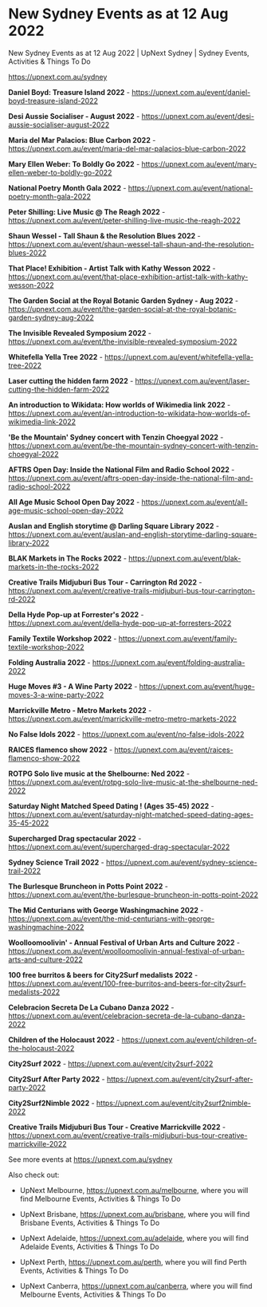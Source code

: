 # New Sydney Events as at 12 Aug 2022
New Sydney Events as at 12 Aug 2022 | UpNext Sydney | Sydney Events, Activities &amp; Things To Do

https://upnext.com.au/sydney


**Daniel Boyd: Treasure Island 2022** - https://upnext.com.au/event/daniel-boyd-treasure-island-2022

**Desi Aussie Socialiser - August 2022** - https://upnext.com.au/event/desi-aussie-socialiser-august-2022

**Maria del Mar Palacios: Blue Carbon 2022** - https://upnext.com.au/event/maria-del-mar-palacios-blue-carbon-2022

**Mary Ellen Weber: To Boldly Go 2022** - https://upnext.com.au/event/mary-ellen-weber-to-boldly-go-2022

**National Poetry Month Gala 2022** - https://upnext.com.au/event/national-poetry-month-gala-2022

**Peter Shilling: Live Music @ The Reagh 2022** - https://upnext.com.au/event/peter-shilling-live-music-the-reagh-2022

**Shaun Wessel - Tall Shaun & the Resolution Blues 2022** - https://upnext.com.au/event/shaun-wessel-tall-shaun-and-the-resolution-blues-2022

**That Place! Exhibition - Artist Talk with Kathy Wesson 2022** - https://upnext.com.au/event/that-place-exhibition-artist-talk-with-kathy-wesson-2022

**The Garden Social at the Royal Botanic Garden Sydney - Aug 2022** - https://upnext.com.au/event/the-garden-social-at-the-royal-botanic-garden-sydney-aug-2022

**The Invisible Revealed Symposium 2022** - https://upnext.com.au/event/the-invisible-revealed-symposium-2022

**Whitefella Yella Tree 2022** - https://upnext.com.au/event/whitefella-yella-tree-2022

**Laser cutting the hidden farm 2022** - https://upnext.com.au/event/laser-cutting-the-hidden-farm-2022

**An introduction to Wikidata: How worlds of Wikimedia link 2022** - https://upnext.com.au/event/an-introduction-to-wikidata-how-worlds-of-wikimedia-link-2022

**'Be the Mountain' Sydney concert with Tenzin Choegyal 2022** - https://upnext.com.au/event/be-the-mountain-sydney-concert-with-tenzin-choegyal-2022

**AFTRS Open Day: Inside the National Film and Radio School 2022** - https://upnext.com.au/event/aftrs-open-day-inside-the-national-film-and-radio-school-2022

**All Age Music School Open Day 2022** - https://upnext.com.au/event/all-age-music-school-open-day-2022

**Auslan and English storytime @ Darling Square Library 2022** - https://upnext.com.au/event/auslan-and-english-storytime-darling-square-library-2022

**BLAK Markets in The Rocks 2022** - https://upnext.com.au/event/blak-markets-in-the-rocks-2022

**Creative Trails Midjuburi Bus Tour - Carrington Rd 2022** - https://upnext.com.au/event/creative-trails-midjuburi-bus-tour-carrington-rd-2022

**Della Hyde Pop-up at Forrester's 2022** - https://upnext.com.au/event/della-hyde-pop-up-at-forresters-2022

**Family Textile Workshop 2022** - https://upnext.com.au/event/family-textile-workshop-2022

**Folding Australia 2022** - https://upnext.com.au/event/folding-australia-2022

**Huge Moves #3 - A Wine Party 2022** - https://upnext.com.au/event/huge-moves-3-a-wine-party-2022

**Marrickville Metro - Metro Markets 2022** - https://upnext.com.au/event/marrickville-metro-metro-markets-2022

**No False Idols 2022** - https://upnext.com.au/event/no-false-idols-2022

**RAICES flamenco show 2022** - https://upnext.com.au/event/raices-flamenco-show-2022

**ROTPG Solo live music at the Shelbourne: Ned 2022** - https://upnext.com.au/event/rotpg-solo-live-music-at-the-shelbourne-ned-2022

**Saturday Night Matched Speed Dating ! (Ages 35-45) 2022** - https://upnext.com.au/event/saturday-night-matched-speed-dating-ages-35-45-2022

**Supercharged Drag spectacular 2022** - https://upnext.com.au/event/supercharged-drag-spectacular-2022

**Sydney Science Trail 2022** - https://upnext.com.au/event/sydney-science-trail-2022

**The Burlesque Bruncheon in Potts Point 2022** - https://upnext.com.au/event/the-burlesque-bruncheon-in-potts-point-2022

**The Mid Centurians with George Washingmachine 2022** - https://upnext.com.au/event/the-mid-centurians-with-george-washingmachine-2022

**Woolloomoolivin' - Annual Festival of Urban Arts and Culture 2022** - https://upnext.com.au/event/woolloomoolivin-annual-festival-of-urban-arts-and-culture-2022

**100 free burritos & beers for City2Surf medalists 2022** - https://upnext.com.au/event/100-free-burritos-and-beers-for-city2surf-medalists-2022

**Celebracion Secreta De La Cubano Danza 2022** - https://upnext.com.au/event/celebracion-secreta-de-la-cubano-danza-2022

**Children of the Holocaust 2022** - https://upnext.com.au/event/children-of-the-holocaust-2022

**City2Surf 2022** - https://upnext.com.au/event/city2surf-2022

**City2Surf After Party 2022** - https://upnext.com.au/event/city2surf-after-party-2022

**City2Surf2Nimble 2022** - https://upnext.com.au/event/city2surf2nimble-2022

**Creative Trails Midjuburi Bus Tour - Creative Marrickville 2022** - https://upnext.com.au/event/creative-trails-midjuburi-bus-tour-creative-marrickville-2022



See more events at https://upnext.com.au/sydney


Also check out:

* UpNext Melbourne, https://upnext.com.au/melbourne, where you will find Melbourne Events, Activities & Things To Do

* UpNext Brisbane, https://upnext.com.au/brisbane, where you will find Brisbane Events, Activities & Things To Do

* UpNext Adelaide, https://upnext.com.au/adelaide, where you will find Adelaide Events, Activities & Things To Do

* UpNext Perth, https://upnext.com.au/perth, where you will find Perth Events, Activities & Things To Do

* UpNext Canberra, https://upnext.com.au/canberra, where you will find Melbourne Events, Activities & Things To Do